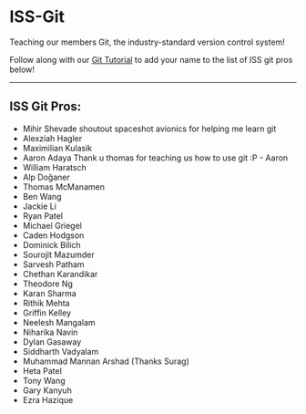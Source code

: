 # ISS-Git

Teaching our members Git, the industry-standard version control system!

Follow along with our [Git Tutorial](https://uofi.app.box.com/integrations/googledss/openGoogleEditor?fileId=1591381698819&trackingId=3&csrfToken=941e4aa2cf8a1cf8679de5434daa3b4102fa4dc08088f4991c256702cde0ad6f#slide=id.g27889247c3d_0_37) to add your name to the list of ISS git pros below!

---

## ISS Git Pros:

- Mihir Shevade
  shoutout spaceshot avionics for helping me learn git
- Alexziah Hagler
- Maximilian Kulasik
- Aaron Adaya
  Thank u thomas for teaching us how to use git :P - Aaron
- William Haratsch
- Alp Doğaner
- Thomas McManamen
- Ben Wang
- Jackie Li
- Ryan Patel
- Michael Griegel
- Caden Hodgson
- Dominick Bilich
- Sourojit Mazumder
- Sarvesh Patham
- Chethan Karandikar
- Theodore Ng
- Karan Sharma
- Rithik Mehta
- Griffin Kelley
- Neelesh Mangalam
- Niharika Navin
- Dylan Gasaway
- Siddharth Vadyalam
- Muhammad Mannan Arshad (Thanks Surag)
- Heta Patel
- Tony Wang
- Gary Kanyuh
- Ezra Hazique